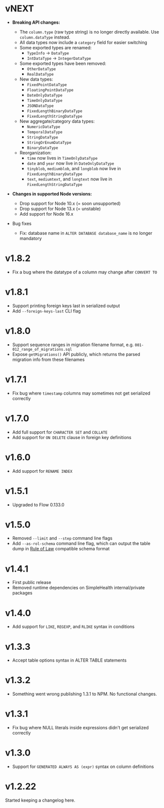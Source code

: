 # vNEXT

- **Breaking API changes:**

  - The `column.type` (raw type string) is no longer directly available. Use `column.dataType` instead.
  - All data types now include a `category` field for easier switching
  - Some exported types are renamed:
    - `TypeInfo` → `DataType`
    - `IntDataType` → `IntegerDataType`
  - Some exported types have been removed:
    - `OtherDataType`
    - `RealDataType`
  - New data types:
    - `FixedPointDataType`
    - `FloatingPointDataType`
    - `DateOnlyDataType`
    - `TimeOnlyDataType`
    - `JSONDataType`
    - `FixedLengthBinaryDataType`
    - `FixedLengthStringDataType`
  - New aggregate/category data types:
    - `NumericDataType`
    - `TemporalDataType`
    - `StringDataType`
    - `StringOrEnumDataType`
    - `BinaryDataType`
  - Reorganization:
    - `time` now lives in `TimeOnlyDataType`
    - `date` and `year` now live in `DateOnlyDataType`
    - `tinyblob`, `mediumblob`, and `longblob` now live in `FixedLengthBinaryDataType`
    - `text`, `mediumtext`, and `longtext` now live in `FixedLengthStringDataType`

- **Changes in supported Node versions:**

  - Drop support for Node 10.x (= soon unsupported)
  - Drop support for Node 13.x (= unstable)
  - Add support for Node 16.x

- Bug fixes

  - Fix: database name in `ALTER DATABASE database_name` is no longer mandatory

# v1.8.2

- Fix a bug where the datatype of a column may change after `CONVERT TO`

# v1.8.1

- Support printing foreign keys last in serialized output
- Add `--foreign-keys-last` CLI flag

# v1.8.0

- Support sequence ranges in migration filename format, e.g. `001-012_range_of_migrations.sql`
- Expose `getMigrations()` API publicly, which returns the parsed migration info from these filenames

# v1.7.1

- Fix bug where `timestamp` columns may sometimes not get serialized correctly

# v1.7.0

- Add full support for `CHARACTER SET` and `COLLATE`
- Add support for `ON DELETE` clause in foreign key definitions

# v1.6.0

- Add support for `RENAME INDEX`

# v1.5.1

- Upgraded to Flow 0.133.0

# v1.5.0

- Removed `--limit` and `--step` command line flags
- Add `--as-rol-schema` command line flag, which can output the table dump in
  [Rule of Law](https://github.com/nvie/rule-of-law) compatible schema format

# v1.4.1

- First public release
- Removed runtime dependencies on SimpleHealth internal/private packages

# v1.4.0

- Add support for `LIKE`, `REGEXP`, and `RLIKE` syntax in conditions

# v1.3.3

- Accept table options syntax in ALTER TABLE statements

# v1.3.2

- Something went wrong publishing 1.3.1 to NPM. No functional changes.

# v1.3.1

- Fix bug where NULL literals inside expressions didn't get serialized
  correctly

# v1.3.0

- Support for `GENERATED ALWAYS AS (expr)` syntax on column definitions

# v1.2.22

Started keeping a changelog here.
